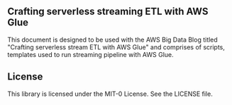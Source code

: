 ## Crafting serverless streaming ETL with AWS Glue

This document is designed to be used with the AWS Big Data Blog titled "Crafting serverless stream ETL with AWS Glue" and comprises of scripts, templates used to run streaming pipeline with AWS Glue.

## License

This library is licensed under the MIT-0 License. See the LICENSE file.
